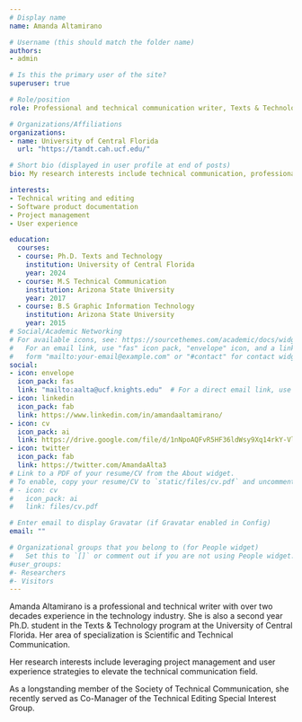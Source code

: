 ```yaml
---
# Display name
name: Amanda Altamirano

# Username (this should match the folder name)
authors:
- admin

# Is this the primary user of the site?
superuser: true

# Role/position
role: Professional and technical communication writer, Texts & Technology Ph.D. student

# Organizations/Affiliations
organizations:
- name: University of Central Florida
  url: "https://tandt.cah.ucf.edu/"

# Short bio (displayed in user profile at end of posts)
bio: My research interests include technical communication, professional and technical writing, and software product documentation.

interests:
- Technical writing and editing
- Software product documentation
- Project management
- User experience

education:
  courses:
  - course: Ph.D. Texts and Technology
    institution: University of Central Florida
    year: 2024
  - course: M.S Technical Communication
    institution: Arizona State University
    year: 2017
  - course: B.S Graphic Information Technology
    institution: Arizona State University
    year: 2015
# Social/Academic Networking
# For available icons, see: https://sourcethemes.com/academic/docs/widgets/#icons
#   For an email link, use "fas" icon pack, "envelope" icon, and a link in the
#   form "mailto:your-email@example.com" or "#contact" for contact widget.
social:
- icon: envelope
  icon_pack: fas
  link: "mailto:aalta@ucf.knights.edu"  # For a direct email link, use "mailto:test@example.org".
- icon: linkedin
  icon_pack: fab
  link: https://www.linkedin.com/in/amandaaltamirano/
- icon: cv
  icon_pack: ai
  link: https://drive.google.com/file/d/1nNpoAQFvR5HF36ldWsy9Xq14rkY-VlVZ/view?usp=sharing
- icon: twitter
  icon_pack: fab
  link: https://twitter.com/AmandaAlta3
# Link to a PDF of your resume/CV from the About widget.
# To enable, copy your resume/CV to `static/files/cv.pdf` and uncomment the lines below.  
# - icon: cv
#   icon_pack: ai
#   link: files/cv.pdf

# Enter email to display Gravatar (if Gravatar enabled in Config)
email: ""

# Organizational groups that you belong to (for People widget)
#   Set this to `[]` or comment out if you are not using People widget.  
#user_groups:
#- Researchers
#- Visitors
---
```


Amanda Altamirano is a professional and technical writer with over two decades experience in the technology industry. She is also a second year Ph.D. student in the Texts & Technology program at the University of Central Florida. Her area of specialization is Scientific and Technical Communication.

Her research interests include leveraging project management and user experience strategies to elevate the technical communication field.

As a longstanding member of the Society of Technical Communication, she recently served as Co-Manager of the Technical Editing Special Interest Group.
